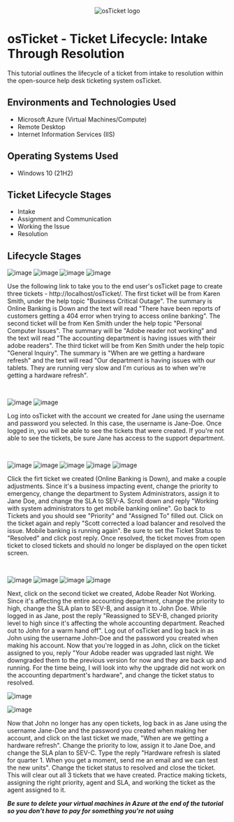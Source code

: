 <p align="center">
<img src="https://i.imgur.com/Clzj7Xs.png" alt="osTicket logo"/>
</p>

<h1>osTicket - Ticket Lifecycle: Intake Through Resolution</h1>
This tutorial outlines the lifecycle of a ticket from intake to resolution within the open-source help desk ticketing system osTicket.<br />


<h2>Environments and Technologies Used</h2>

- Microsoft Azure (Virtual Machines/Compute)
- Remote Desktop
- Internet Information Services (IIS)

<h2>Operating Systems Used </h2>

- Windows 10</b> (21H2)

<h2>Ticket Lifecycle Stages</h2>

- Intake
- Assignment and Communication
- Working the Issue
- Resolution

<h2>Lifecycle Stages</h2>

<p>
  
![image](https://github.com/user-attachments/assets/04ca254a-7b20-4c46-9c7f-a29fe692d88f)
![image](https://github.com/user-attachments/assets/80e5d013-f164-4cbc-92a2-f6471f30c3d6)
![image](https://github.com/user-attachments/assets/e3bd6f24-0f1b-4461-9262-a529a7165078)
![image](https://github.com/user-attachments/assets/7a0d3fc7-0234-4768-bf26-e9af703a6341)



</p>
Use the following link to take you to the end user's osTicket page to create three tickets - http://localhost/osTicket/. The first ticket will be from Karen Smith, under the help topic "Business Critical Outage". The summary is Online Banking is Down and the text will read "There have been reports of customers getting a 404 error when trying to access online banking". The second ticket will be from Ken Smith under the help topic "Personal Computer Issues". The summary will be "Adobe reader not working" and the text will read "The accounting department is having issues with their adobe readers". The third ticket will be from Ken Smith under the help topic "General Inquiry". The summary is "When are we getting a hardware refresh" and the text will read "Our department is having issues with our tablets. They are running very slow and I'm curious as to when we're getting a hardware refresh".

</p>
<br />

<p>
  
![image](https://github.com/user-attachments/assets/8f6c7653-2e7e-4123-89cc-0d163657cdf0)
![image](https://github.com/user-attachments/assets/14a05f43-ea3d-4b5a-8bee-de4bb72aa3e5)

</p>
<p>
Log into osTicket with the account we created for Jane using the username and password you selected. In this case, the username is Jane-Doe. Once logged in, you will be able to see the tickets that were created. If you're not able to see the tickets, be sure Jane has access to the support department. 
</p>
<br />

<p>
  
![image](https://github.com/user-attachments/assets/72b42768-f0ff-4830-b91c-50cf72261a62)
![image](https://github.com/user-attachments/assets/bd67d6a7-b42c-430b-b1bf-a5ede5469a6a)
![image](https://github.com/user-attachments/assets/7cc82b1d-37d3-41ef-a168-a2858f47dd0f)
![image](https://github.com/user-attachments/assets/de404717-3641-456c-a565-9e2b636e499b)
![image](https://github.com/user-attachments/assets/08e5860e-e35b-41bb-921e-36ac1371bbcf)


</p>
<p>
Click the firt ticket we created (Online Banking is Down), and make a couple adjustments. Since it's a business impacting event, change the priority to emergency, change the department to System Administrators, assign it to Jane Doe, and change the SLA to SEV-A. Scroll down and reply "Working with system administrators to get mobile banking online". Go back to Tickets and you should see "Priority" and "Assigned To" filled out. Click on the ticket again and reply "Scott corrected a load balancer and resolved the issue. Mobile banking is running again". Be sure to set the Ticket Status to "Resolved" and click post reply. Once resolved, the ticket moves from open ticket to closed tickets and should no longer be displayed on the open ticket screen. 
</p>
<br />

![image](https://github.com/user-attachments/assets/393b807d-3b86-4e3e-98ce-9c131fc5c3d9)
![image](https://github.com/user-attachments/assets/c080d047-2aa1-489a-9412-b8ef70d61d28)
![image](https://github.com/user-attachments/assets/8bd70043-4139-4d05-b900-6b716c06f8aa)
![image](https://github.com/user-attachments/assets/d124679f-7f4e-409e-acd4-1e6c1f49c06b)

Next, click on the second ticket we created, Adobe Reader Not Working. Since it's affecting the entire accounting department, change the priority to high, change the SLA plan to SEV-B, and assign it to John Doe. While logged in as Jane, post the reply "Reassigned to SEV-B, changed priority level to high since it's affecting the whole accounting department. Reached out to John for a warm hand off". Log out of osTicket and log back in as John using the username John-Doe and the password you created when making his account. Now that you're logged in as John, click on the ticket assigned to you, reply "Your Adobe reader was upgraded last night. We downgraded them to the previous version for now and they are back up and running. For the time being, I will look into why the upgrade did not work on the accounting department's hardware", and change the ticket status to resolved. 

![image](https://github.com/user-attachments/assets/cb4f1bd6-4ece-43e7-93d4-4e6a11e42439)

![image](https://github.com/user-attachments/assets/94cfbd2f-23df-4875-8dfb-e429de460fc9)



Now that John no longer has any open tickets, log back in as Jane using the username Jane-Doe and the password you created when making her account, and click on the last ticket we made, "When are we getting a hardware refresh". Change the priority to low, assign it to Jane Doe, and change the SLA plan to SEV-C. Type the reply "Hardware refresh is slated for quarter 1. When you get a moment, send me an email and we can test the new units". Change the ticket status to resolved and close the ticket. This will clear out all 3 tickets that we have created. Practice making tickets, assigning the right priority, agent and SLA, and working the ticket as the agent assigned to it.

***Be sure to delete your virtual machines in Azure at the end of the tutorial so you don't have to pay for something you're not using***
